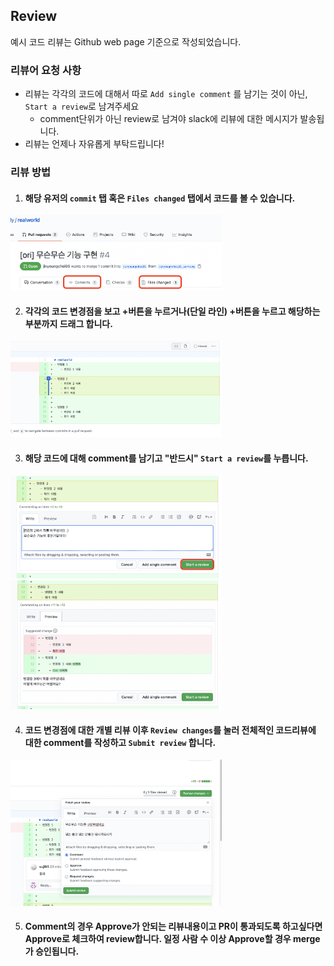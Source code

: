 ## Review

예시 코드 리뷰는 Github web page 기준으로 작성되었습니다.

### 리뷰어 요청 사항

- 리뷰는 각각의 코드에 대해서 따로 `Add single comment` 를 남기는 것이 아닌, `Start a review`로 남겨주세요
    - comment단위가 아닌 review로 남겨야 slack에 리뷰에 대한 메시지가 발송됩니다.
- 리뷰는 언제나 자유롭게 부탁드립니다!

### 리뷰 방법

1. #### 해당 유저의 `commit` 탭 혹은 `Files changed` 탭에서 코드를 볼 수 있습니다.

<img src="./img/codereview6.png" alt="6" style="zoom:33%;" />

2. #### 각각의 코드 변경점을 보고 +버튼을 누르거나(단일 라인) +버튼을 누르고 해당하는 부분까지 드래그 합니다.

<img src="./img/codereview7.png" alt="7" style="zoom:33%;" />

3. #### 해당 코드에 대해 comment를 남기고 **"반드시"** `Start a review`를 누릅니다.

<img src="./img/codereview8.png" alt="8" style="zoom:33%;" />

<img src="./img/codereview9.png" alt="9" style="zoom:33%;" />

4. #### 코드 변경점에 대한 개별 리뷰 이후 `Review changes`를 눌러 전체적인 코드리뷰에 대한 comment를 작성하고 `Submit review` 합니다.

<img src="./img/codereview10.png" alt="10" style="zoom:33%;" />

5. #### Comment의 경우 Approve가 안되는 리뷰내용이고 PR이 통과되도록 하고싶다면 Approve로 체크하여 review합니다. 일정 사람 수 이상 Approve할 경우 merge가 승인됩니다.